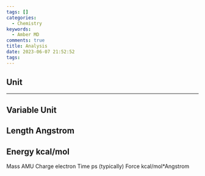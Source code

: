 ```yaml
---
tags: []
categories:
  - Chemistry
keywords:
  - Amber MD
comments: true
title: Analysis
date: 2023-06-07 21:52:52
tags:
---
```



## Unit

--------------------------
Variable Unit
-------
Length Angstrom
-----------
Energy kcal/mol
-----------
Mass AMU
Charge electron
Time ps (typically)
Force kcal/mol*Angstrom